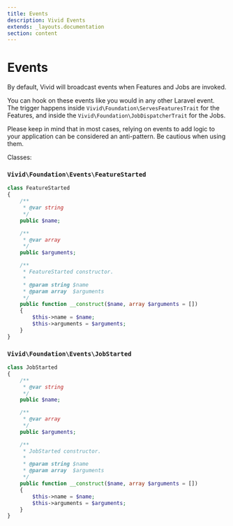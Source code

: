 ```yaml
---
title: Events
description: Vivid Events
extends: _layouts.documentation
section: content
---
```


# Events

By default, Vivid will broadcast events when Features and Jobs are invoked.

You can hook on these events like you would in any other Laravel event. The trigger happens inside `Vivid\Foundation\ServesFeaturesTrait` for the Features, and 
inside the `Vivid\Foundation\JobDispatcherTrait` for the Jobs.

Please keep in mind that in most cases, relying on events to add logic to your application can be considered an anti-pattern. Be cautious when using them.

Classes:

### `Vivid\Foundation\Events\FeatureStarted`

```php
class FeatureStarted
{
    /**
     * @var string
     */
    public $name;

    /**
     * @var array
     */
    public $arguments;

    /**
     * FeatureStarted constructor.
     *
     * @param string $name
     * @param array  $arguments
     */
    public function __construct($name, array $arguments = [])
    {
        $this->name = $name;
        $this->arguments = $arguments;
    }
}
```

### `Vivid\Foundation\Events\JobStarted`

```php
class JobStarted
{
    /**
     * @var string
     */
    public $name;

    /**
     * @var array
     */
    public $arguments;

    /**
     * JobStarted constructor.
     *
     * @param string $name
     * @param array  $arguments
     */
    public function __construct($name, array $arguments = [])
    {
        $this->name = $name;
        $this->arguments = $arguments;
    }
}
```